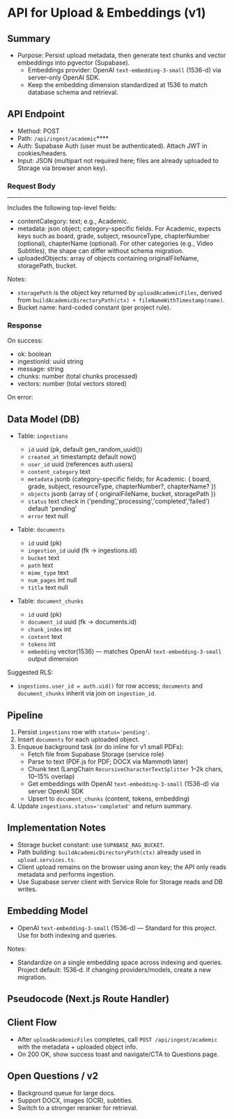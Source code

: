 # API for Upload & Embeddings (v1)

## Summary

- Purpose: Persist upload metadata, then generate text chunks and vector embeddings into pgvector (Supabase).
  - Embeddings provider: OpenAI `text-embedding-3-small` (1536-d) via server-only OpenAI SDK.
  - Keep the embedding dimension standardized at 1536 to match database schema and retrieval.

## API Endpoint

- Method: POST
- Path: `/api/ingest/academic`****
- Auth: Supabase Auth (user must be authenticated). Attach JWT in cookies/headers.
- Input: JSON (multipart not required here; files are already uploaded to Storage via browser anon key).

### Request Body
****
Includes the following top-level fields:

- contentCategory: text; e.g., Academic.
- metadata: json object; category-specific fields. For Academic, expects keys such as board, grade, subject, resourceType, chapterNumber (optional), chapterName (optional). For other categories (e.g., Video Subtitles), the shape can differ without schema migration.
- uploadedObjects: array of objects containing originalFileName, storagePath, bucket.

Notes:

- `storagePath` is the object key returned by `uploadAcademicFiles`, derived from `buildAcademicDirectoryPath(ctx) + fileNameWithTimestamp(name)`.
- Bucket name: hard-coded constant (per project rule).

### Response

On success:

- ok: boolean
- ingestionId: uuid string
- message: string
- chunks: number (total chunks processed)
- vectors: number (total vectors stored)

On error:

## Data Model (DB)

- Table: `ingestions`

  - `id` uuid (pk, default gen_random_uuid())
  - `created_at` timestamptz default now()
  - `user_id` uuid (references auth.users)
  - `content_category` text
  - `metadata` jsonb (category-specific fields; for Academic: { board, grade, subject, resourceType, chapterNumber?, chapterName? })
  - `objects` jsonb (array of { originalFileName, bucket, storagePath })
  - `status` text check in ('pending','processing','completed','failed') default 'pending'
  - `error` text null

- Table: `documents`

  - `id` uuid (pk)
  - `ingestion_id` uuid (fk -> ingestions.id)
  - `bucket` text
  - `path` text
  - `mime_type` text
  - `num_pages` int null
  - `title` text null

- Table: `document_chunks`
  - `id` uuid (pk)
  - `document_id` uuid (fk -> documents.id)
  - `chunk_index` int
  - `content` text
  - `tokens` int
  - `embedding` vector(1536) — matches OpenAI `text-embedding-3-small` output dimension

Suggested RLS:

- `ingestions.user_id = auth.uid()` for row access; `documents` and `document_chunks` inherit via join on `ingestion_id`.

## Pipeline

1. Persist `ingestions` row with `status='pending'`.
2. Insert `documents` for each uploaded object.
3. Enqueue background task (or do inline for v1 small PDFs):
   - Fetch file from Supabase Storage (service role)
   - Parse to text (PDF.js for PDF; DOCX via Mammoth later)
   - Chunk text (LangChain `RecursiveCharacterTextSplitter` 1–2k chars, 10–15% overlap)
   - Get embeddings with OpenAI `text-embedding-3-small` (1536-d) via server OpenAI SDK
   - Upsert to `document_chunks` (content, tokens, embedding)
4. Update `ingestions.status='completed'` and return summary.

## Implementation Notes

- Storage bucket constant: use `SUPABASE_RAG_BUCKET`.
- Path building: `buildAcademicDirectoryPath(ctx)` already used in `upload.services.ts`.
- Client upload remains on the browser using anon key; the API only reads metadata and performs ingestion.
- Use Supabase server client with Service Role for Storage reads and DB writes.

## Embedding Model

- OpenAI `text-embedding-3-small` (1536-d) — Standard for this project. Use for both indexing and queries.

Notes:

- Standardize on a single embedding space across indexing and queries. Project default: 1536‑d. If changing providers/models, create a new migration.

## Pseudocode (Next.js Route Handler)

## Client Flow

- After `uploadAcademicFiles` completes, call `POST /api/ingest/academic` with the metadata + uploaded object info.
- On 200 OK, show success toast and navigate/CTA to Questions page.

## Open Questions / v2

- Background queue for large docs.
- Support DOCX, images (OCR), subtitles.
- Switch to a stronger reranker for retrieval.
